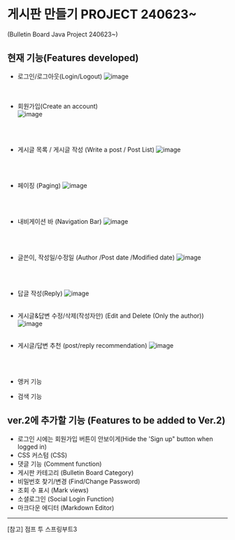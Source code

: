 # 게시판 만들기 PROJECT 240623~
(Bulletin Board Java Project 240623~)

## 현재 기능(Features developed)

- 로그인/로그아웃(Login/Logout)
  ![image](https://github.com/user-attachments/assets/2b9c1dd8-3227-402a-bec6-0f5656e846e6)
 <br> <br> <br>

- 회원가입(Create an account) <br>
  ![image](https://github.com/user-attachments/assets/82912199-70ac-4530-bae7-454bbff39d05)

 <br> <br>
- 게시글 목록 / 게시글 작성 (Write a post / Post List)
  ![image](https://github.com/user-attachments/assets/451c7583-ece4-44b0-b26f-663b47d45308)

 <br> <br>
- 페이징 (Paging)
  ![image](https://github.com/user-attachments/assets/5bc7a5e5-94ef-431f-8a51-74e230852139)

 <br> <br>
- 내비게이션 바 (Navigation Bar)
  ![image](https://github.com/user-attachments/assets/19c3b543-3cf2-4fb3-b062-d9e48b8b4b63)

 <br> <br>
- 글쓴이, 작성일/수정일 (Author /Post date /Modified date)
  ![image](https://github.com/user-attachments/assets/a9397be1-4f14-4c5a-9f88-e51cf33d25ba)

 <br> <br>
- 답글 작성(Reply)
  ![image](https://github.com/user-attachments/assets/036ee451-894f-4f79-8430-4e87900ba6fa)
 <br> <br>

- 게시글&답변 수정/삭제(작성자만) (Edit and Delete (Only the author))
  ![image](https://github.com/user-attachments/assets/472529fb-ae12-4e2d-8028-73ab01926c06)
 <br> <br>

- 게시글/답변 추천 (post/reply recommendation)
  ![image](https://github.com/user-attachments/assets/2af9d2e3-8f26-4ed2-a8f2-4e3cc9879940)

 <br> <br>
- 앵커 기능

- 검색 기능
  

## ver.2에 추가할 기능 (Features to be added to Ver.2)

- 로그인 시에는 회원가입 버튼이 안보이게(Hide the 'Sign up" button when logged in)
- CSS 커스텀 (CSS)
- 댓글 기능 (Comment function)
- 게시판 카테고리 (Bulletin Board Category)
- 비밀번호 찾기/변경 (Find/Change Password)
- 조회 수 표시 (Mark views)
- 소셜로그인 (Social Login Function)
- 마크다운 에디터 (Markdown Editor) 

<hr>

[참고] 점프 투 스프링부트3
